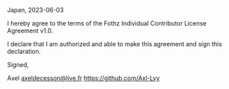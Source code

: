 Japan, 2023-06-03

I hereby agree to the terms of the Fothz Individual Contributor License
Agreement v1.0.

I declare that I am authorized and able to make this agreement and sign this
declaration.

Signed,

Axel axeldecesson@live.fr https://github.com/Axl-Lvy
